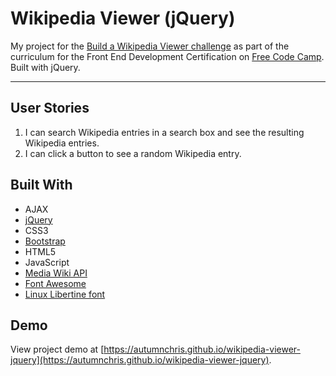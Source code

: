 # Wikipedia Viewer (jQuery)

My project for the [Build a Wikipedia Viewer challenge](https://www.freecodecamp.org/challenges/build-a-wikipedia-viewer) as part of the curriculum for the Front End Development Certification on [Free Code Camp](https://www.freecodecamp.org). Built with jQuery.

---

## User Stories
1. I can search Wikipedia entries in a search box and see the resulting Wikipedia entries.
2. I can click a button to see a random Wikipedia entry.

## Built With
* AJAX
* [jQuery](https://jquery.com)
* CSS3
* [Bootstrap](https://getbootstrap.com)
* HTML5
* JavaScript
* [Media Wiki API](https://www.mediawiki.org/wiki/API:Main_page)
* [Font Awesome](http://fontawesome.io)
* [Linux Libertine font](http://www.dafont.com/linux-libertine.font)

## Demo

View project demo at [https://autumnchris.github.io/wikipedia-viewer-jquery](https://autumnchris.github.io/wikipedia-viewer-jquery).

